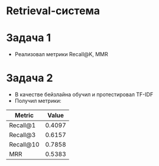 # Retrieval-система

# Задача 1

* Реализовал метрики Recall@K, MMR

# Задача 2

* В качестве бейзлайна обучил и протестировал TF-IDF
* Получил метрики:

|Metric   | Value|
|---------|------|
|Recall@1 |0.4097|
|Recall@3 |0.6157|
|Recall@10|0.7858|
|MRR      |0.5383|
